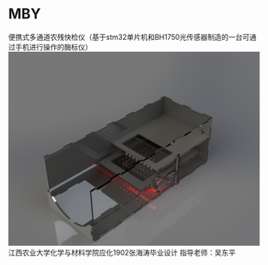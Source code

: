 # MBY
便携式多通道农残快检仪（基于stm32单片机和BH1750光传感器制造的一台可通过手机进行操作的酶标仪）
![image](https://github.com/Tram8/image/blob/main/Untitled3.JPG)
江西农业大学化学与材料学院应化1902张海涛毕业设计
指导老师：吴东平


